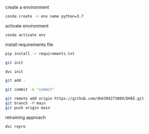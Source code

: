 create  a environment
```bash
conda create -n env name python=3.7 
```
activate environment
```bash
conda activate env
```
install requirements file
```bash 
pip install -r requirements.txt
```

```bash
git init
```

```bash
dvc init
```

```bash
git add .
```

```bash
git commit -m "commit"
```

```bash
git remote add origin https://github.com/dk6304273089/DHEE.git
git branch -M main
git push origin main
```
retraining approach
```bash
dvc repro
```
 